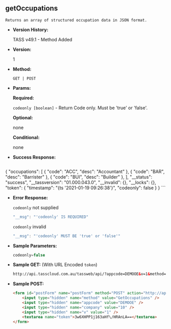 **getOccupations**
----
	Returns an array of structured occupation data in JSON format.
	
* **Version History:**

	TASS v49.1 - Method Added

* **Version:**

	1

* **Method:**

	`GET | POST`
  
* **Params:**

   **Required:**
 
	`codeonly [boolean]` - Return Code only. Must be 'true' or 'false'.                    

   **Optional:**

	none

   **Conditional:**

	none

* **Success Response:**

    ```javascript
{
	"occupations": [
			{
				"code": "ACC",
				"desc": "Accountant"
			},
			{
				"code": "BAR",
				"desc": "Barrister"
			},
			{
				"code": "BUI",
				"desc": "Builder"
			},
	],
	"__status": "success",
	"__tassversion": "01.000.043.0",
	"__invalid": {},
	"__locks": {},
	"token": {
		"timestamp": "{ts '2021-01-19 09:26:38'}",
		"codeonly": false
	}
}
    ```
 
* **Error Response:**

    `codeonly` not supplied
    ```javascript
    "__msg": "'codeonly' IS REQUIRED"
    ```

    `codeonly` invalid
    ```javascript
    "__msg": "'codeonly' MUST BE 'true' or 'false'"
    ```
    
* **Sample Parameters:**

	```javascript
	codeonly=false
	```

* **Sample GET:** (With URL Encoded `token`)

	```HTML
	http://api.tasscloud.com.au/tassweb/api/?appcode=DEMOOE&v=1&method=GetOccupations&token=3w6XHPP1j163aHf%2FHRAnLA%3D%3D&company=10
	```
  
* **Sample POST:**

	```HTML
	<form id="postForm" name="postForm" method="POST" action="http://api.tasscloud.com.au/tassweb/api/">
		<input type="hidden" name="method" value="GetOccupations" />
		<input type="hidden" name="appcode" value="DEMOOE" />
		<input type="hidden" name="company" value="10" />
		<input type="hidden" name="v" value="1" />
		<textarea name="token">3w6XHPP1j163aHf\/HRAnLA==</textarea>
	</form>
	```
